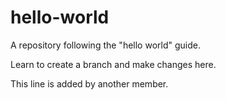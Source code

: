 # hello-world
A repository following the "hello world" guide.

Learn to create a branch and make changes here.

This line is added by another member.
